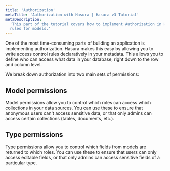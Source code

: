 ```yaml
---
title: 'Authorization'
metaTitle: 'Authorization with Hasura | Hasura v3 Tutorial'
metaDescription:
  'This part of the tutorial covers how to implement Authorization in Hasura v3 by defining role-based access control
  rules for models.'
---
```


One of the most time-consuming parts of building an application is implementing authorization. Hasura makes this easy by
allowing you to write access control rules declaratively in your metadata. This allows you to define who can access what
data in your database, right down to the row and column level.

We break down authorization into two main sets of permissions:

## Model permissions

Model permissions allow you to control which roles can access which collections in your data sources. You can use these
to ensure that anonymous users can't access sensitive data, or that only admins can access certain collections (tables,
documents, etc.).

## Type permissions

Type permissions allow you to control which fields from models are returned to which roles. You can use these to ensure
that users can only access editable fields, or that only admins can access sensitive fields of a particular type.
